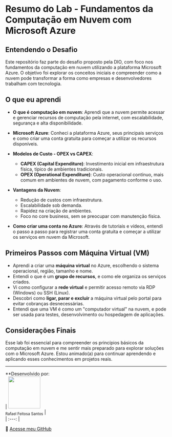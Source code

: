 # Resumo do Lab - Fundamentos da Computação em Nuvem com Microsoft Azure

## Entendendo o Desafio

Este repositório faz parte do desafio proposto pela DIO, com foco nos fundamentos da computação em nuvem utilizando a plataforma Microsoft Azure. O objetivo foi explorar os conceitos iniciais e compreender como a nuvem pode transformar a forma como empresas e desenvolvedores trabalham com tecnologia.

## O que eu aprendi

- **O que é computação em nuvem**: Aprendi que a nuvem permite acessar e gerenciar recursos de computação pela internet, com escalabilidade, segurança e alta disponibilidade.

- **Microsoft Azure**: Conheci a plataforma Azure, seus principais serviços e como criar uma conta gratuita para começar a utilizar os recursos disponíveis.

- **Modelos de Custo - OPEX vs CAPEX**:
  - **CAPEX (Capital Expenditure)**: Investimento inicial em infraestrutura física, típico de ambientes tradicionais.
  - **OPEX (Operational Expenditure)**: Custo operacional contínuo, mais comum em ambientes de nuvem, com pagamento conforme o uso.

- **Vantagens da Nuvem**:
  - Redução de custos com infraestrutura.
  - Escalabilidade sob demanda.
  - Rapidez na criação de ambientes.
  - Foco no core business, sem se preocupar com manutenção física.

- **Como criar uma conta no Azure**: Através de tutoriais e vídeos, entendi o passo a passo para registrar uma conta gratuita e começar a utilizar os serviços em nuvem da Microsoft.

## Primeiros Passos com Máquina Virtual (VM)

- Aprendi a criar uma **máquina virtual** no Azure, escolhendo o sistema operacional, região, tamanho e nome.
- Entendi o que é um **grupo de recursos**, e como ele organiza os serviços criados.
- Vi como configurar a **rede virtual** e permitir acesso remoto via RDP (Windows) ou SSH (Linux).
- Descobri como **ligar, parar e excluir** a máquina virtual pelo portal para evitar cobranças desnecessárias.
- Entendi que uma VM é como um "computador virtual" na nuvem, e pode ser usada para testes, desenvolvimento ou hospedagem de aplicações.

## Considerações Finais

Esse lab foi essencial para compreender os princípios básicos da computação em nuvem e me sentir mais preparado para explorar soluções com o Microsoft Azure. Estou animado(a) para continuar aprendendo e aplicando esses conhecimentos em projetos reais.

---

**Desenvolvido por:  
| <img src="https://avatars.githubusercontent.com/u/127707049?v=4" width="100px"><br><sub>Rafael Feitosa Santos</sub> |  
| :---: |

🔗 [Acesse meu GitHub](https://github.com/Rafael-Feitosa-santos)
